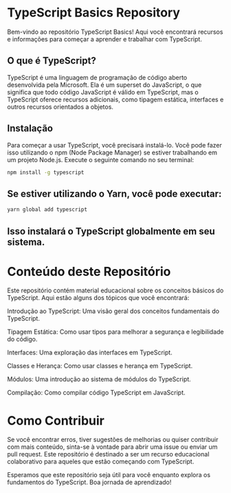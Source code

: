 # TypeScript Basics Repository

Bem-vindo ao repositório TypeScript Basics! Aqui você encontrará recursos e informações para começar a aprender e trabalhar com TypeScript.

## O que é TypeScript?

TypeScript é uma linguagem de programação de código aberto desenvolvida pela Microsoft. Ela é um superset do JavaScript, o que significa que todo código JavaScript é válido em TypeScript, mas o TypeScript oferece recursos adicionais, como tipagem estática, interfaces e outros recursos orientados a objetos.

## Instalação

Para começar a usar TypeScript, você precisará instalá-lo. Você pode fazer isso utilizando o npm (Node Package Manager) se estiver trabalhando em um projeto Node.js. Execute o seguinte comando no seu terminal:

```bash
npm install -g typescript
```

## Se estiver utilizando o Yarn, você pode executar:

```bash
yarn global add typescript
```
## Isso instalará o TypeScript globalmente em seu sistema.


# Conteúdo deste Repositório
Este repositório contém material educacional sobre os conceitos básicos do TypeScript. Aqui estão alguns dos tópicos que você encontrará:

Introdução ao TypeScript: Uma visão geral dos conceitos fundamentais do TypeScript.

Tipagem Estática: Como usar tipos para melhorar a segurança e legibilidade do código.

Interfaces: Uma exploração das interfaces em TypeScript.

Classes e Herança: Como usar classes e herança em TypeScript.

Módulos: Uma introdução ao sistema de módulos do TypeScript.

Compilação: Como compilar código TypeScript em JavaScript.

# Como Contribuir
Se você encontrar erros, tiver sugestões de melhorias ou quiser contribuir com mais conteúdo, sinta-se à vontade para abrir uma issue ou enviar um pull request. Este repositório é destinado a ser um recurso educacional colaborativo para aqueles que estão começando com TypeScript.

Esperamos que este repositório seja útil para você enquanto explora os fundamentos do TypeScript. Boa jornada de aprendizado!
